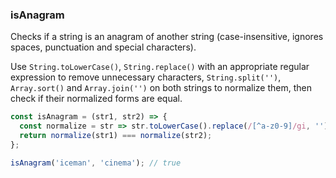 ### isAnagram

Checks if a string is an anagram of another string (case-insensitive, ignores spaces, punctuation and special characters).

Use `String.toLowerCase()`, `String.replace()` with an appropriate regular expression to remove unnecessary characters, `String.split('')`, `Array.sort()` and `Array.join('')` on both strings to normalize them, then check if their normalized forms are equal.

```js
const isAnagram = (str1, str2) => {
  const normalize = str => str.toLowerCase().replace(/[^a-z0-9]/gi, '').split('').sort().join('');
  return normalize(str1) === normalize(str2);
};
```

```js
isAnagram('iceman', 'cinema'); // true
```
